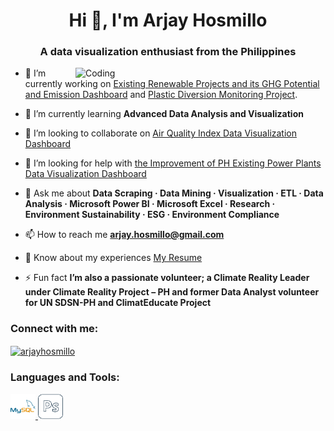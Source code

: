 <h1 align="center">Hi 👋, I'm Arjay Hosmillo</h1>
<h3 align="center">A data visualization enthusiast from the Philippines</h3>
<img align="right" alt="Coding" width="400" src="https://media.tenor.com/NOYF3f82b_gAAAAC/programmer.gif">

- 🔭 I’m currently working on [Existing Renewable Projects and its GHG Potential and Emission Dashboard](https://tinyurl.com/2knschww) and [Plastic Diversion Monitoring Project](https://app.powerbi.com/view?r=eyJrIjoiZjQzYmRkOTItY2Y5Yy00ZjU1LTgxOGYtYjFhYTU4MjY4ODkzIiwidCI6ImFhMWY3MmNiLTZhNzQtNGI5NC04MzVmLTU4ZmRjODRhYTFlOCIsImMiOjEwfQ%3D%3D).

- 🌱 I’m currently learning **Advanced Data Analysis and Visualization**

- 👯 I’m looking to collaborate on [Air Quality Index Data Visualization Dashboard](https://bit.ly/3nE9RM6)

- 🤝 I’m looking for help with [the Improvement of PH Existing Power Plants Data Visualization Dashboard](https://tinyurl.com/PHGrids)

- 💬 Ask me about **Data Scraping · Data Mining · Visualization · ETL · Data Analysis · Microsoft Power BI · Microsoft Excel · Research · Environment Sustainability · ESG · Environment Compliance**

- 📫 How to reach me **arjay.hosmillo@gmail.com**

- 📄 Know about my experiences [My Resume](https://drive.google.com/file/d/1Md6wdSY-SkxT2wPVVPHXGx39Bu_bs2dw/view?usp=sharing)

- ⚡ Fun fact **I’m also a passionate volunteer; a Climate Reality Leader under Climate Reality Project – PH and former Data Analyst volunteer for UN SDSN-PH and ClimatEducate Project**

<h3 align="left">Connect with me:</h3>
<p align="left">
<a href="https://linkedin.com/in/arjayhosmillo" target="blank"><img align="center" src="https://raw.githubusercontent.com/rahuldkjain/github-profile-readme-generator/master/src/images/icons/Social/linked-in-alt.svg" alt="arjayhosmillo" height="30" width="40" /></a>
</p>

<h3 align="left">Languages and Tools:</h3>
<p align="left"> <a href="https://www.mysql.com/" target="_blank" rel="noreferrer"> <img src="https://raw.githubusercontent.com/devicons/devicon/master/icons/mysql/mysql-original-wordmark.svg" alt="mysql" width="40" height="40"/> </a> <a href="https://www.photoshop.com/en" target="_blank" rel="noreferrer"> <img src="https://raw.githubusercontent.com/devicons/devicon/master/icons/photoshop/photoshop-line.svg" alt="photoshop" width="40" height="40"/> </a> </p>
